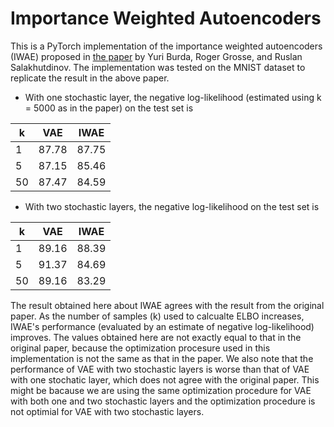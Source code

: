 # Importance Weighted Autoencoders
This is a PyTorch implementation of the importance weighted autoencoders (IWAE) proposed in 
[the paper](https://arxiv.org/pdf/1509.00519.pdf) by Yuri Burda, Roger Grosse, and Ruslan Salakhutdinov.
The implementation was tested on the MNIST dataset to replicate the result in the above paper.

- With one stochastic layer, the negative log-likelihood (estimated using k = 5000 as in the paper) on the test set is

 k | VAE   | IWAE 
---| ---   | ----
1  | 87.78 | 87.75
5  | 87.15 | 85.46
50 | 87.47 | 84.59

- With two stochastic layers, the negative log-likelihood on the test set is

 k | VAE   | IWAE 
---| ---   | ----
1  | 89.16 | 88.39
5  | 91.37 | 84.69
50 | 89.16 | 83.29

The result obtained here about IWAE agrees with the result from the original paper. As the number of samples (k) used to calcualte
ELBO increases, IWAE's performance (evaluated by an estimate of negative log-likelihood) improves. 
The values obtained here are not exactly equal to that in the original paper, because the optimization procesure used in this 
implementation is not the same as that in the paper.
We also note that the performance of VAE with two stochastic layers is worse than that of VAE with one stochatic layer, which does 
not agree with the original paper. 
This might be bacause we are using the same optimization procedure for VAE with both one and two stochastic layers and the optimization
procedure is not optimial for VAE with two stochastic layers.
